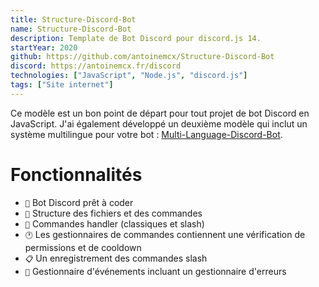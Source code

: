 ```yaml
---
title: Structure-Discord-Bot
name: Structure-Discord-Bot
description: Template de Bot Discord pour discord.js 14.
startYear: 2020
github: https://github.com/antoinemcx/Structure-Discord-Bot
discord: https://antoinemcx.fr/discord
technologies: ["JavaScript", "Node.js", "discord.js"]
tags: ["Site internet"]
---
```


Ce modèle est un bon point de départ pour tout projet de bot Discord en JavaScript.
J'ai également développé un deuxième modèle qui inclut un système multilingue pour votre bot : [Multi-Language-Discord-Bot](https://github.com/antoinemcx/Multi-Language-Discord-Bot).

# Fonctionnalités

- `🚀` Bot Discord prêt à coder
- `🔨` Structure des fichiers et des commandes
- `📂` Commandes handler (classiques et slash)
- `🕐` Les gestionnaires de commandes contiennent une vérification de permissions et de cooldown
- `📋` Un enregistrement des commandes slash
- `🎈` Gestionnaire d'événements incluant un gestionnaire d'erreurs
